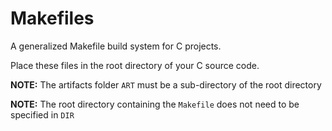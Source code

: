 # Makefiles
A generalized Makefile build system for C projects.

Place these files in the root directory of your C source code.

**NOTE:** The artifacts folder `ART` must be a sub-directory of the root directory

**NOTE:** The root directory containing the `Makefile` does not need to be specified in `DIR`
